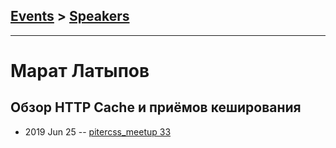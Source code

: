 ## [Events](../README.md) > [Speakers](../speakers.md)
---

# Марат Латыпов

## Обзор HTTP Cache и приёмов кеширования
- 2019 Jun 25 -- [pitercss_meetup 33](https://www.youtube.com/watch?v=N3kL7vxGPtw)    

